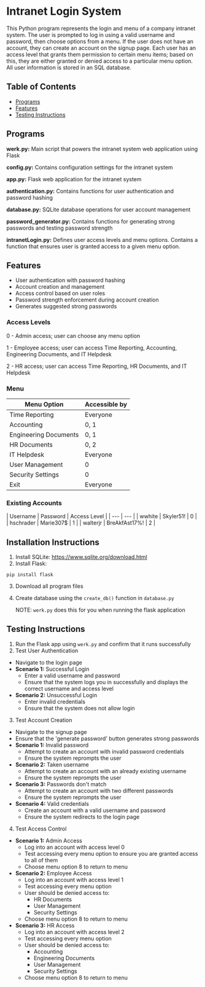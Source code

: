 # Intranet Login System
This Python program represents the login and menu of a company intranet system. The user is prompted to log in using a valid username and password, then choose options from a menu. If 
the user does not have an account, they can create an account on the signup page. 
Each user has an access level that grants them permission to certain menu items; based on this, they are either granted or denied access to a particular menu option. All user information is stored in an SQL database.

## Table of Contents

- [Programs](#programs)
- [Features](#features)
- [Testing Instructions](#testing-instructions)

## Programs
**werk.py:** Main script that powers the intranet system web application using Flask

**config.py:** Contains configuration settings for the intranet system

**app.py:** Flask web application for the intranet system

**authentication.py:** Contains functions for user authentication and password hashing

**database.py:** SQLite database operations for user account management

**password_generator.py:** Contains functions for generating strong passwords and testing password strength

**intranetLogin.py:** Defines user access levels and menu options. Contains a function that ensures user is granted access to a given menu option.
## Features

- User authentication with password hashing
- Account creation and management
- Access control based on user roles
- Password strength enforcement during account creation
- Generates suggested strong passwords

### Access Levels
0 - Admin access; user can choose any menu option

1 - Employee access; user can access Time Reporting, Accounting, Engineering Documents, and IT Helpdesk

2 - HR access; user can access Time Reporting, HR Documents, and IT Helpdesk

### Menu
| Menu Option | Accessible by |
| --- | --- |
| Time Reporting | Everyone |
| Accounting | 0, 1 |
| Engineering Documents | 0, 1 |
| HR Documents | 0, 2 |
| IT Helpdesk | Everyone |
| User Management | 0 |
| Security Settings | 0 |
| Exit | Everyone |

### Existing Accounts
| Username | Password | Access Level |
| --- | --- |
| wwhite | Skyler51! | 0 |
| hschrader | Marie307$ | 1 |
| walterjr | BreAkfAst17%! | 2 |

## Installation Instructions
1. Install SQLite: https://www.sqlite.org/download.html
2. Install Flask:
  ```angular2html
pip install flask
```
3. Download all program files
4. Create database using the `create_db()` function in `database.py`

    NOTE: `werk.py` does this for you when running the flask application
## Testing Instructions
1. Run the Flask app using `werk.py` and confirm that it runs successfully
2. Test User Authentication
- Navigate to the login page
- **Scenario 1:** Successful Login
  - Enter a valid username and password
  - Ensure that the system logs you in successfully and displays the correct username and access level
- **Scenario 2:** Unsuccessful Login
  - Enter invalid credentials
  - Ensure that the system does not allow login
3. Test Account Creation
- Navigate to the signup page
- Ensure that the 'generate password' button generates strong passwords
- **Scenario 1:** Invalid password
  - Attempt to create an account with invalid password credentials
  - Ensure the system reprompts the user
- **Scenario 2:** Taken username
  - Attempt to create an account with an already existing username
  - Ensure the system reprompts the user
- **Scenario 3:** Passwords don't match
  - Attempt to create an account with two different passwords
  - Ensure the system reprompts the user
- **Scenario 4:** Valid credentials
  - Create an account with a valid username and password
  - Ensure the system redirects to the login page
4. Test Access Control
- **Scenario 1:** Admin Access
  - Log into an account with access level 0
  - Test accessing every menu option to ensure you are granted access to all of them
  - Choose menu option 8 to return to menu
- **Scenario 2:** Employee Access
  - Log into an account with access level 1
  - Test accessing every menu option
  - User should be denied access to:
    - HR Documents
    - User Management
    - Security Settings
  - Choose menu option 8 to return to menu
- **Scenario 3:** HR Access 
  - Log into an account with access level 2
  - Test accessing every menu option
  - User should be denied access to:
    - Accounting
    - Engineering Documents
    - User Management
    - Security Settings
  - Choose menu option 8 to return to menu